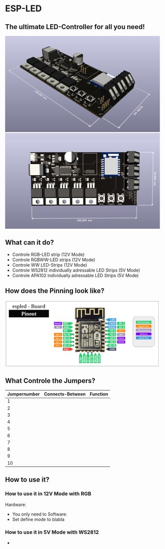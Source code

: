 # ESP-LED
## The ultimate LED-Controller for all you need!

![3D-View](/Doku/3d-view-1.jpeg)
![3D-View](/Doku/3d-view-2.jpeg)


## What can it do?
* Controle RGB-LED strip (12V Mode)
* Controle RGBWW-LED strips (12V Mode)
* Controle WW LED-Strips (12V Mode)
* Controle WS2812 individually adressable LED Strips (5V Mode)
* Controle APA102 individually adressable LED Strips (5V Mode)

## How does the Pinning look like?
![3D-View](/Doku/Pinout.png)

## What Controle the Jumpers?
| Jumpernumber | Connects-Between | Function |
|--------------|------------------|----------|
|       1      |                  |          |
|       2      |                  |          |
|       3      |                  |          |
|       4      |                  |          |
|       5      |                  |          |
|       6      |                  |          |
|       7      |                  |          |
|       8      |                  |          |
|       9      |                  |          |
|      10      |                  |          |


## How to use it?

### How to use it in 12V Mode with RGB
Hardware: 
* You only need to 
Software:
* Set define mode to blabla


### How to use it in 5V Mode with WS2812
*

